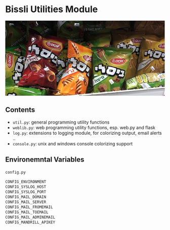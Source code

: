 Bissli Utilities Module
=======================

![libb](https://github.com/bissli/libb/raw/master/bissli.jpg "Bissli - via wikipedia https://en.wikipedia.org/wiki/Bissli")

Contents
--------

- `util.py`: general programming utility functions
- `weblib.py`: web programming utility functions, esp. web.py and flask
- `log.py`: extensions to logging module, for colorizing output, email alerts ..
- `console.py`: unix and windows console colorizing support

Environemntal Variables
-----------------------
`config.py`
```
CONFIG_ENVIRONMENT
CONFIG_SYSLOG_HOST
CONFIG_SYSLOG_PORT
CONFIG_MAIL_DOMAIN
CONFIG_MAIL_SERVER
CONFIG_MAIL_FROMEMAIL
CONFIG_MAIL_TOEMAIL
CONFIG_MAIL_ADMINEMAIL
CONFIG_MANDRILL_APIKEY
```
